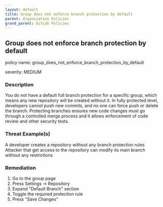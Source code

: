 ```yaml
---
layout: default
title: Group does not enforce branch protection by default
parent: Organization Policies
grand_parent: GitLab Policies
---
```



## Group does not enforce branch protection by default
policy name: group_does_not_enforce_branch_protection_by_default

severity: MEDIUM

### Description
You do not have a default full branch protection for a specific group, which means any new repository will be created without it. In fully protected level, developers cannot push new commits, and no one can force push or delete the branch. Protecting branches ensures new code changes must go through a controlled merge process and it allows enforcement of code review and other security tests.

### Threat Example(s)
A developer creates a repository without any branch protection rules
Attacker that get access to the repository can modify its main branch without any restrictions



### Remediation
1. Go to the group page
2. Press Settings -> Repository
3. Expand "Default Branch" section
4. Toggle the required protection rule
5. Press "Save Changes"



